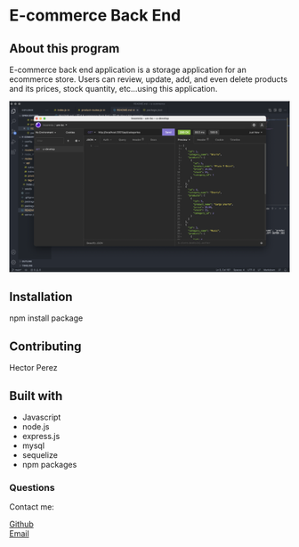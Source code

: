 # E-commerce Back End 

## About this program

E-commerce back end application is a storage application for an ecommerce store. Users can review, update, add, and even delete products and its prices, stock quantity, etc...using this application.

![Application screenshot](media/ecommerce.png)

## Installation
npm install package

## Contributing
Hector Perez

## Built with

* Javascript
* node.js
* express.js
* mysql
* sequelize
* npm packages


### Questions
Contact me:

[Github](https://www.github.com/hpere102) <br>
[Email](mailto:hpere102@fiu.edu)